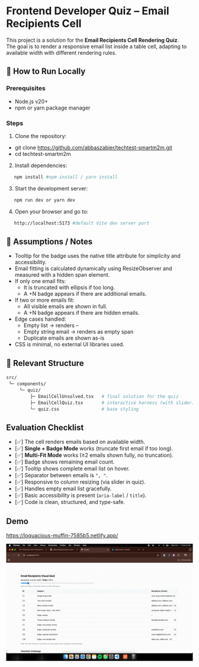 # Frontend Developer Quiz – Email Recipients Cell

This project is a solution for the **Email Recipients Cell Rendering Quiz**.  
The goal is to render a responsive email list inside a table cell, adapting to available width with different rendering rules.

## 🚀 How to Run Locally

### Prerequisites

- Node.js v20+
- npm or yarn package manager

### Steps

1. Clone the repository:

- git clone https://github.com/abbaszabier/techtest-smartm2m.git
- cd techtest-smartm2m

2. Install dependencies:

```bash
   npm install #npm install / yarn install
```

3. Start the development server:

```bash
   npm run dev or yarn dev
```

4. Open your browser and go to:

```bash
   http://localhost:5173 #default Vite dev server port
```

## 📝 Assumptions / Notes

- Tooltip for the badge uses the native title attribute for simplicity and accessibility.
- Email fitting is calculated dynamically using ResizeObserver and measured with a hidden span element.
- If only one email fits:
  - It is truncated with ellipsis if too long.
  - A +N badge appears if there are additional emails.
- If two or more emails fit:
  - All visible emails are shown in full.
  - A +N badge appears if there are hidden emails.
- Edge cases handled:
  - Empty list → renders –
  - Empty string email → renders as empty span
  - Duplicate emails are shown as-is
- CSS is minimal, no external UI libraries used.

## 📂 Relevant Structure

```bash
src/
 └─ components/
     └─ quiz/
         ├─ EmailCellUnsolved.tsx   # final solution for the quiz
         ├─ EmailCellQuiz.tsx       # interactive harness (with slider)
         └─ quiz.css                # base styling
```

## Evaluation Checklist

- [✅] The cell renders emails based on available width.
- [✅] **Single + Badge Mode** works (truncate first email if too long).
- [✅] **Multi-Fit Mode** works (≥2 emails shown fully, no truncation).
- [✅] Badge shows remaining email count.
- [✅] Tooltip shows complete email list on hover.
- [✅] Separator between emails is `", "`.
- [✅] Responsive to column resizing (via slider in quiz).
- [✅] Handles empty email list gracefully.
- [✅] Basic accessibility is present (`aria-label` / `title`).
- [✅] Code is clean, structured, and type-safe.

## Demo

https://loquacious-muffin-7585b5.netlify.app/

![Demo GIF](./public/demo.gif)
